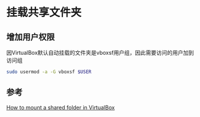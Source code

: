 # 挂载共享文件夹

## 增加用户权限

因VirtualBox默认自动挂载的文件夹是vboxsf用户组，因此需要访问的用户加到访问组

```bash
sudo usermod -a -G vboxsf $USER
```

## 参考

[How to mount a shared folder in VirtualBox](https://www.pragmaticlinux.com/2021/02/how-to-mount-a-shared-folder-in-virtualbox/)
